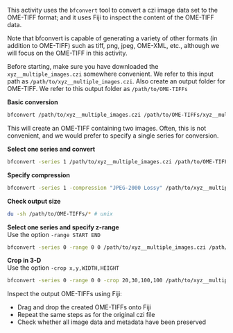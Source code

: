 This activity uses the `bfconvert` tool to convert a czi image data set to the OME-TIFF format; 
and it uses Fiji to inspect the content of the OME-TIFF data.

Note that bfconvert is capable of generating a variety of other formats (in addition to OME-TIFF)
such as tiff, png, jpeg, OME-XML, etc., although we will focus on the OME-TIFF in this activity.

Before starting, make sure you have downloaded the `xyz__multiple_images.czi` somewhere convenient.
We refer to this input path as `/path/to/xyz__multiple_images.czi`. 
Also create an output folder for OME-TIFF. We refer to this output folder as `/path/to/OME-TIFFs`


**Basic conversion**

```bash 
bfconvert /path/to/xyz__multiple_images.czi /path/to/OME-TIFFs/xyz__multiple_images.ome.tiff
```
This will create an OME-TIFF containing two images. Often, this is not convenient, and we would
prefer to specify a single series for conversion.

**Select one series and convert**

```bash
bfconvert -series 1 /path/to/xyz__multiple_images.czi /path/to/OME-TIFFs/xyz__multiple_images_s1.ome.tiff
```

**Specify compression**
```bash
bfconvert -series 1 -compression "JPEG-2000 Lossy" /path/to/xyz__multiple_images.czi /path/to/OME-TIFFs/xyz__multiple_images_s1_compressed.ome.tiff
```
**Check output size**
```bash
du -sh /path/to/OME-TIFFs/* # unix
```
**Select one series and specify z-range** \
Use the option `-range START END`
```bash 
bfconvert -series 0 -range 0 0 /path/to/xyz__multiple_images.czi /path/to/OME-TIFFs/xyz__multiple_images_s0_range0-0.ome.tiff
```
**Crop in 3-D** \
Use the option `-crop x,y,WIDTH,HEIGHT`
```bash 
bfconvert -series 0 -range 0 0 -crop 20,30,100,100 /path/to/xyz__multiple_images.czi /path/to/OME-TIFFs/xyz__multiple_images_s0_crop3D.ome.tiff
```

Inspect the output OME-TIFFs using Fiji:
- Drag and drop the created OME-TIFFs onto Fiji
- Repeat the same steps as for the original czi file
- Check whether all image data and metadata have been preserved
